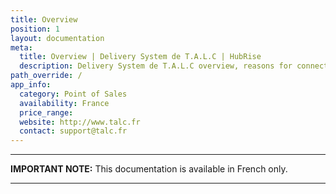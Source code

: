 ```yaml
---
title: Overview
position: 1
layout: documentation
meta:
  title: Overview | Delivery System de T.A.L.C | HubRise
  description: Delivery System de T.A.L.C overview, reasons for connecting it to HubRise and summary of integrated features. Synchronise data between your EPOS and your apps.
path_override: /
app_info:
  category: Point of Sales
  availability: France
  price_range:
  website: http://www.talc.fr
  contact: support@talc.fr
---
```


---

**IMPORTANT NOTE:** This documentation is available <Link to="/fr/apps/talc" addLocalePrefix={false}>in French only</Link>.

---
